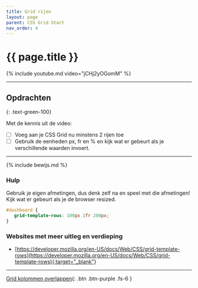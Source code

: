 ```yaml
---
title: Grid rijen
layout: page
parent: CSS Grid Start
nav_order: 4
---
```


# {{ page.title }}

{% include youtube.md video="jCHj2yOGomM" %}

---


## Opdrachten 
{: .text-green-100}

Met de kennis uit de video: 
- [ ] Voeg aan je CSS Grid nu minstens 2 rijen toe
- [ ] Gebruik de eenheden <span class="text-blue-200">px, fr en %</span> en kijk wat er gebeurt als je verschillende waarden invoert.
 
---

{% include bewijs.md %}

### Hulp
Gebruik je eigen afmetingen, dus denk zelf na en speel met die afmetingen! Kijk wat er gebeurt als je de browser resized.

```css
#dashboard {
   grid-template-rows: 100px 1fr 200px;
}
```

### Websites met meer uitleg en verdieping
- [https://developer.mozilla.org/en-US/docs/Web/CSS/grid-template-rows](https://developer.mozilla.org/en-US/docs/Web/CSS/grid-template-rows){:target="_blank"}

---

[Grid kolommen overlappen](4-grid-spans){: .btn .btn-purple .fs-6 }
